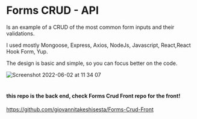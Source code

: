 # Forms CRUD - API
Is an example of a CRUD of the most common form inputs and their validations.

I used mostly Mongoose, Express, Axios, NodeJs, Javascript, React,React Hook Form, Yup.

The design is basic and simple,  so you can focus better on the code.

![Screenshot 2022-06-02 at 11 34 07](https://user-images.githubusercontent.com/92851612/171602075-f74ed352-08f0-452d-899f-e518d7517d5a.png)


#
#### this repo is the back end, check Forms Crud Front repo for the front!
https://github.com/giovannitakeshisesta/Forms-Crud-Front
